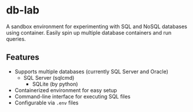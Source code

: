 # db-lab

A sandbox environment for experimenting with SQL and NoSQL databases using container. Easily spin up multiple database containers and run queries.

## Features

- Supports multiple databases (currently SQL Server and Oracle)
  - SQL Server (sqlcmd)
	- SQLite (by python)
- Containerized environment for easy setup
- Command-line interface for executing SQL files
- Configurable via `.env` files

